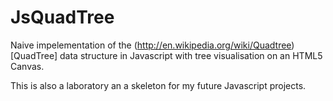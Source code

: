 JsQuadTree
==========

Naive impelementation of the (http://en.wikipedia.org/wiki/Quadtree)[QuadTree] data structure in Javascript with tree
visualisation on an HTML5 Canvas.

This is also a laboratory an a skeleton for my future Javascript projects.
